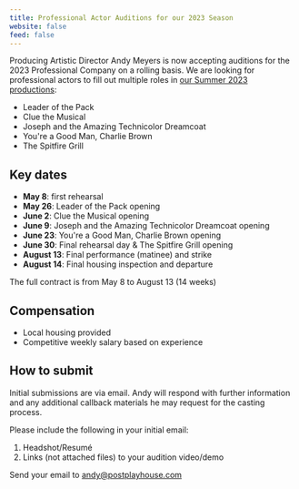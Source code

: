 ```yaml
---
title: Professional Actor Auditions for our 2023 Season
website: false
feed: false
---
```


Producing Artistic Director Andy Meyers is now accepting auditions for the 2023
Professional Company on a rolling basis. We are looking for professional actors
to fill out multiple roles in [our Summer 2023 productions](__URL__/productions/2023):

- Leader of the Pack
- Clue the Musical
- Joseph and the Amazing Technicolor Dreamcoat
- You're a Good Man, Charlie Brown
- The Spitfire Grill

## Key dates

- **May 8**: first rehearsal
- **May 26**: Leader of the Pack opening
- **June 2**: Clue the Musical opening
- **June 9**: Joseph and the Amazing Technicolor Dreamcoat opening
- **June 23**: You're a Good Man, Charlie Brown opening
- **June 30**: Final rehearsal day & The Spitfire Grill opening
- **August 13**: Final performance (matinee) and strike
- **August 14**: Final housing inspection and departure

The full contract is from May 8 to August 13 (14 weeks)

## Compensation

- Local housing provided
- Competitive weekly salary based on experience

## How to submit

Initial submissions are via email. Andy will respond with further information
and any additional callback materials he may request for the casting process.

Please include the following in your initial email:

1. Headshot/Resumé
2. Links (not attached files) to your audition video/demo

Send your email to <andy@postplayhouse.com>
